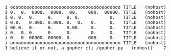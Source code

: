 <pre>
i ooooooooooooooooooooooooooooooooooooooooo TITLE   (nohost)  1
i 0.  0.  0000.  0000.  00.    000.  00000. TITLE   (nohost)  1
i 0. 0.  0.     0.     0. 0.           0.   TITLE   (nohost)  1
i 0.0.   0.000. 0.000. 0.  0.   0.     0.   TITLE   (nohost)  1
i 00.0.  0.     0.     0.00.    0.     0.   TITLE   (nohost)  1
i 0.  0. 0.     0.     0.       0.     0.   TITLE   (nohost)  1
i 0.  0. 00000. 00000. 0.      000.    0.   TITLE   (nohost)  1
i ooooooooooooooooooooooooooooooooooooooooo TITLE   (nohost)  1
1 believe it or not, a gopher cli /gopher.py   (nohost)    70
<pre>
